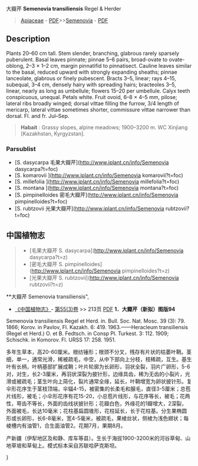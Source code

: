 大瓣芹 **Semenovia transiliensis** Regel & Herder

> [Apiaceae](http://www.iplant.cn/info/Apiaceae?t=foc) - [PDF](http://www.iplant.cn/foc/pdf/Apiaceae.pdf)>>[Semenovia](http://www.iplant.cn/info/Semenovia?t=foc) - [PDF](http://www.iplant.cn/foc/pdf/Semenovia.pdf)

## Description

Plants 20–60 cm tall. Stem slender, branching, glabrous rarely sparsely puberulent. Basal leaves pinnate; pinnae 5–6 pairs, broad-ovate to ovate-oblong, 2–3 × 1–2 cm, margin pinnatifid to pinnatisect. Cauline leaves similar to the basal, reduced upward with strongly expanding sheaths; pinnae lanceolate, glabrous or finely pubescent. Bracts 3–5, linear; rays 4–15, subequal, 3–4 cm, densely hairy with spreading hairs; bracteoles 3–5, linear, nearly as long as umbellule; flowers 15–20 per umbellule. Calyx teeth conspicuous, unequal. Petals white. Fruit ovoid, 6–8 × 4–5 mm, pilose; lateral ribs broadly winged; dorsal vittae filling the furrow, 3/4 length of mericarp, lateral vittae sometimes shorter, commissure vittae narrower than dorsal. Fl. and fr. Jul–Sep.

> **Habait** : 
> Grassy slopes, alpine meadows; 1900–3200 m. WC Xinjiang [Kazakhstan, Kyrgyzstan].

### Parsublist

* [S.  dasycarpa  毛果大瓣芹](http://www.iplant.cn/info/Semenovia dasycarpa?t=foc)
* [S.  komarovii  ](http://www.iplant.cn/info/Semenovia komarovii?t=foc)
* [S.  millefolia  ](http://www.iplant.cn/info/Semenovia millefolia?t=foc)
* [S.  montana  ](http://www.iplant.cn/info/Semenovia montana?t=foc)
* [S.  pimpinelloides  密毛大瓣芹](http://www.iplant.cn/info/Semenovia pimpinelloides?t=foc)
* [S.  rubtzovii  光果大瓣芹](http://www.iplant.cn/info/Semenovia rubtzovii?t=foc)

## 中国植物志

> * [毛果大瓣芹  S.  dasycarpa](http://www.iplant.cn/info/Semenovia dasycarpa?t=z)
> * [密毛大瓣芹  S.  pimpinelloides](http://www.iplant.cn/info/Semenovia pimpinelloides?t=z)
> * [光果大瓣芹  S.  rubtzovii](http://www.iplant.cn/info/Semenovia rubtzovii?t=z)

**大瓣芹 Semenovia transiliensis",

* [《中国植物志》](http://www.iplant.cn/frps)- [第55(3)卷](http://www.iplant.cn/frps/vol/55(3)) >> 213页 [PDF](http://www.iplant.cn/frps/pdf/55(3)/213.PDF)
**1．大瓣芹（新拟）图版94**

Semenovia transiliensis Regel et Herd. in. Bull. Soc. Nat. Mosc. 39 (3): 79. 1866; Korov. in Pavlov, Fl. Kazakh. 6: 419. 1963.——Heracleum transiliensis (Regel et Herd.) O. et B. Fedtsch. in Consp Pl. Turkest. 3: 112. 1909; Schischk. in Komorov. Fl. URSS 17: 258. 1951.

多年生草本，高20-60厘米。根纺锤形；根颈不分叉，残存有片状的枯萎叶鞘。茎细，单一，通常光滑，稀被疏毛，中空，从中下部向上分枝，枝稀疏，互生。基生叶有长柄，叶柄基部扩展成鞘；叶片轮廓为长卵形，羽状全裂，羽片广卵形，5-6对，对生，长2-3厘米，再羽状深裂为披针形，边缘具齿，稀为无齿的小裂片，光滑或被疏毛；茎生叶向上简化，裂片通常全缘，延长，叶鞘增宽为卵状披针形。复伞形花序生于茎枝顶端，伞辐4-15，被密集的长柔毛和腺毛，直径3-5厘米；总苞片线形，被毛；小伞形花序有花15-20，小总苞片线形，与花序等长，被毛；花两性，萼齿不等长，外面的齿线状披针形；花瓣白色，外缘花的1瓣增大，2深裂，外面被毛，长达10毫米；花柱基扁圆锥形，花柱延长，长于花柱基。分生果椭圆形或长卵形，长6-8毫米，宽4-5毫米，被疏毛，果棱丝状，侧棱为浅色翅状；每棱槽内有油管1，合生面油管2。花期7月，果期8月。

产新疆（伊犁地区及和静、库车等县）。生长于海拔1900-3200米的河谷草甸、山地草坡和草甸上。模式标本采自苏联哈萨克斯坦。

}